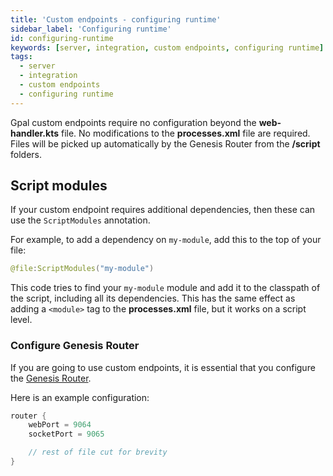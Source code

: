 ```yaml
---
title: 'Custom endpoints - configuring runtime'
sidebar_label: 'Configuring runtime'
id: configuring-runtime
keywords: [server, integration, custom endpoints, configuring runtime]
tags:
  - server
  - integration
  - custom endpoints
  - configuring runtime
---
```


Gpal custom endpoints require no configuration beyond the **web-handler.kts** file. No modifications to the **processes.xml** file are required. Files will be picked up automatically by the Genesis Router from the **/script** folders.

## Script modules

If your custom endpoint requires additional dependencies, then these can use the `ScriptModules` annotation. 

For example, to add a dependency on `my-module`, add this to the top of your file:

```kotlin
@file:ScriptModules("my-module")
```

This code tries to find your `my-module` module and add it to the classpath of the script, including all its dependencies. 
This has the same effect as adding a `<module>` tag to the **processes.xml** file, but it works on a script level. 

### Configure Genesis Router

If you are going to use custom endpoints, it is essential that you configure the [Genesis Router](../../../../server/configuring-runtime/genesis-router/).

Here is an example configuration:

```kts
router {
    webPort = 9064
    socketPort = 9065

    // rest of file cut for brevity     
}
```




